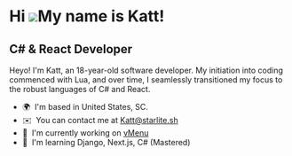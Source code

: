 Hi ![](https://user-images.githubusercontent.com/18350557/176309783-0785949b-9127-417c-8b55-ab5a4333674e.gif)My name is Katt!
=============================================================================================================================

C# & React Developer
--------------------

Heyo! I'm Katt, an 18-year-old software developer. My initiation into coding commenced with Lua, and over time, I seamlessly transitioned my focus to the robust languages of C# and React.

* 🌍  I'm based in United States, SC.
* ✉️  You can contact me at [Katt@starlite.sh](mailto:Katt@starlite.sh)
* 🚀  I'm currently working on [vMenu](http://github.com/vMenuRevampedTeam/vMenu)
* 🧠  I'm learning Django, Next.js, C# (Mastered)
